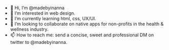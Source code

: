 - 👋 Hi, I’m @madebyinanna
- 👀 I’m interested in web design.
- 🌱 I’m currently learning html, css, UX/UI.
- 💞️ I’m looking to collaborate on native apps for non-profits in the health & wellness industry.
- 📫 How to reach me: send a concise, sweet and professional DM on twitter to @madebyinanna.

<!---
madebyinanna/madebyinanna is a ✨ special ✨ repository because its `README.md` (this file) appears on your GitHub profile.
You can click the Preview link to take a look at your changes.
--->
